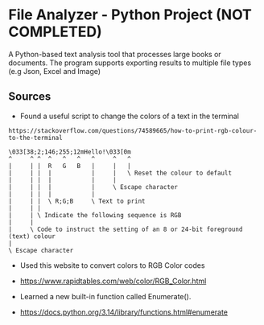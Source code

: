 # File Analyzer - Python Project (NOT COMPLETED)
A Python-based text analysis tool that processes large books or documents. The program supports exporting results to multiple file types (e.g Json, Excel and Image)


## Sources
- Found a useful script to change the colors of a text in the terminal
```
https://stackoverflow.com/questions/74589665/how-to-print-rgb-colour-to-the-terminal
```
```
\033[38;2;146;255;12mHello!\033[0m
^     ^ ^  ^   ^   ^   ^     ^   ^ 
|     | |  R   G   B   |     |   |
|     | |  |           |     |   \ Reset the colour to default
|     | |  |           |     | 
|     | |  |           |     \ Escape character
|     | |  |           |
|     | |  \ R;G;B     \ Text to print
|     | |
|     | \ Indicate the following sequence is RGB
|     |
|     \ Code to instruct the setting of an 8 or 24-bit foreground (text) colour
|
\ Escape character
```
- Used this website to convert colors to RGB Color codes
- https://www.rapidtables.com/web/color/RGB_Color.html

- Learned a new built-in function called Enumerate().
- https://docs.python.org/3.14/library/functions.html#enumerate
